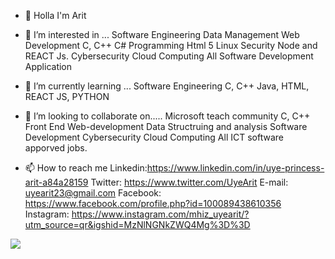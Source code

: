 - 👋 Holla I'm Arit


- 👀 I’m interested in ...
Software Engineering
Data Management
Web Development
C, C++ C# Programming
Html 5
Linux Security
Node and REACT Js.
Cybersecurity
Cloud Computing
All Software Development Application



- 🌱 I’m currently learning ...
Software Engineering
C, C++
Java, HTML, REACT JS, PYTHON



- 💞️ I’m looking to collaborate on.....
Microsoft teach community
C, C++
Front End Web-development
Data Structruing and analysis
Software Development
Cybersecurity
Cloud Computing
All ICT software apporved jobs.



- 📫 How to reach me
Linkedin:https://www.linkedin.com/in/uye-princess-arit-a84a28159
Twitter: https://www.twitter.com/UyeArit
E-mail: uyearit23@gmail.com
Facebook: https://www.facebook.com/profile.php?id=100089438610356
Instagram: https://www.instagram.com/mhiz_uyearit/?utm_source=qr&igshid=MzNlNGNkZWQ4Mg%3D%3D


<img src="https://github-readme-stats.vercel.app/api?username=Uyearit&&show_icons=true&title_color=bb2acf&_color=daf7dc&bg_color=FFFFFF">
